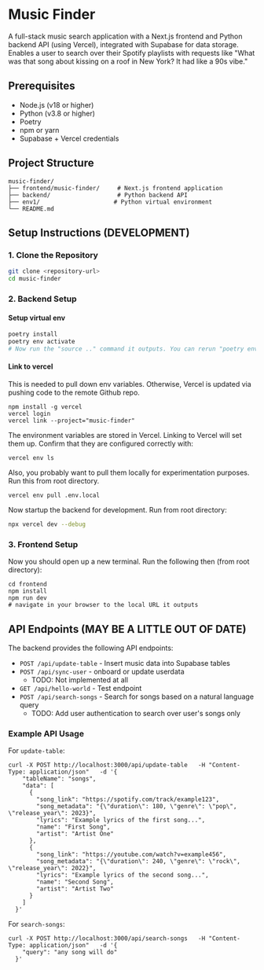 # Music Finder

A full-stack music search application with a Next.js frontend and Python backend API (using Vercel), integrated with Supabase for data storage. Enables a user to search over their Spotify playlists with requests like "What was that song about kissing on a roof in New York? It had like a 90s vibe."

## Prerequisites

- Node.js (v18 or higher)
- Python (v3.8 or higher)
- Poetry
- npm or yarn
- Supabase + Vercel credentials

## Project Structure

```
music-finder/
├── frontend/music-finder/     # Next.js frontend application
├── backend/                   # Python backend API
├── env1/                     # Python virtual environment
└── README.md
```

## Setup Instructions (DEVELOPMENT)

### 1. Clone the Repository

```bash
git clone <repository-url>
cd music-finder
```

### 2. Backend Setup

#### Setup virtual env

```bash
poetry install
poetry env activate
# Now run the "source .." command it outputs. You can rerun "poetry env activate" whenever you want to get this command again.
```

#### Link to vercel

This is needed to pull down env variables. Otherwise, Vercel is updated via pushing code to the remote Github repo.

```
npm install -g vercel
vercel login
vercel link --project="music-finder"
```

The environment variables are stored in Vercel. Linking to Vercel will set them up. Confirm that they are configured correctly with:
```
vercel env ls
```

Also, you probably want to pull them locally for experimentation purposes. Run this from root directory.
```
vercel env pull .env.local
```

Now startup the backend for development. Run from root directory:
```bash
npx vercel dev --debug
```

### 3. Frontend Setup

Now you should open up a new terminal. Run the following then (from root directory):
```
cd frontend
npm install
npm run dev
# navigate in your browser to the local URL it outputs
```

## API Endpoints (MAY BE A LITTLE OUT OF DATE)

The backend provides the following API endpoints:

- `POST /api/update-table` - Insert music data into Supabase tables
- `POST /api/sync-user` - onboard or update userdata
  - TODO: Not implemented at all
- `GET /api/hello-world` - Test endpoint
- `POST /api/search-songs` - Search for songs based on a natural language query
  - TODO: Add user authentication to search over user's songs only

### Example API Usage

For `update-table`:
```
curl -X POST http://localhost:3000/api/update-table   -H "Content-Type: application/json"   -d '{
    "tableName": "songs",
    "data": [
      {
        "song_link": "https://spotify.com/track/example123",
        "song_metadata": "{\"duration\": 180, \"genre\": \"pop\", \"release_year\": 2023}",
        "lyrics": "Example lyrics of the first song...",
        "name": "First Song",
        "artist": "Artist One"
      },
      {
        "song_link": "https://youtube.com/watch?v=example456",
        "song_metadata": "{\"duration\": 240, \"genre\": \"rock\", \"release_year\": 2022}",
        "lyrics": "Example lyrics of the second song...",
        "name": "Second Song",
        "artist": "Artist Two"
      }
    ]
  }'
```

For `search-songs`:
```
curl -X POST http://localhost:3000/api/search-songs   -H "Content-Type: application/json"   -d '{
    "query": "any song will do"
  }'
```